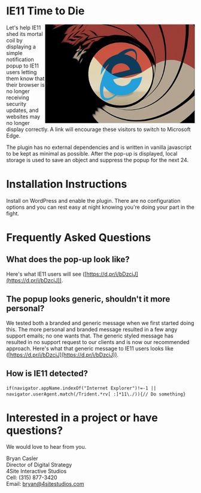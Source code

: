 # IE11 Time to Die
<img src="https://raw.githubusercontent.com/4site-interactive-studios/ie11-time-to-die/main/ie11-time-to-die.png" align="right" width="400">
Let's help IE11 shed its mortal coil by displaying a simple notification popup to IE11 users letting them know that their browser is no longer receiving security updates, and websites may no longer display correctly. A link will encourage these visitors to switch to Microsoft Edge.

The plugin has no external dependencies and is written in vanilla javascript to be kept as minimal as possible. After the pop-up is displayed, local storage is used to save an object and suppress the popup for the next 24.

# Installation Instructions
Install on WordPress and enable the plugin. There are no configuration options and you can rest easy at night knowing you're doing your part in the fight.

# Frequently Asked Questions
## What does the pop-up look like?
Here's what IE11 users will see ([https://d.pr/i/bDzciJ](https://d.pr/i/bDzciJ)).

## The popup looks generic, shouldn't it more personal?
We tested both a branded and generic message when we first started doing this. The more personal and branded message resulted in a few angy support emails; no one wants that. The generic styled message has resulted in no support request to our clients and is now our recommended approach. Here's what that generic message to IE11 users looks like ([https://d.pr/i/bDzciJ](https://d.pr/i/bDzciJ)).

## How is IE11 detected?
    if(navigator.appName.indexOf("Internet Explorer")!=-1 || navigator.userAgent.match(/Trident.*rv[ :]*11\./)){// Do something}

# Interested in a project or have questions?
We would love to hear from you.

Bryan Casler  
Director of Digital Strategy  
4Site Interactive Studios  
Cell: (315) 877-3420  
Email: bryan@4sitestudios.com
